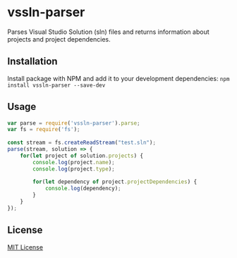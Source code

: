 # vssln-parser
Parses Visual Studio Solution (sln) files and returns information about projects and project dependencies.

## Installation
Install package with NPM and add it to your development dependencies:
`npm install vssln-parser --save-dev`

## Usage
```typescript
var parse = require('vssln-parser').parse;
var fs = require('fs');
    
const stream = fs.createReadStream("test.sln");
parse(stream, solution => {
    for(let project of solution.projects) {
        console.log(project.name);
        console.log(project.type);
        
        for(let dependency of project.projectDependencies) {
            console.log(dependency);
        }
    }
});
```

## License
[MIT License](http://en.wikipedia.org/wiki/MIT_License)